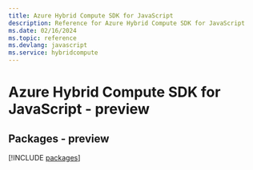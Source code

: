 ```yaml
---
title: Azure Hybrid Compute SDK for JavaScript
description: Reference for Azure Hybrid Compute SDK for JavaScript
ms.date: 02/16/2024
ms.topic: reference
ms.devlang: javascript
ms.service: hybridcompute
---
```

# Azure Hybrid Compute SDK for JavaScript - preview
## Packages - preview
[!INCLUDE [packages](hybrid-compute-index.md)]
